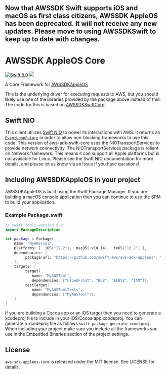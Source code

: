 ## Now that AWSSDK Swift supports iOS and macOS as first class citizens, AWSSDK AppleOS has been deprecated. It will not receive any new updates. Please move to using AWSSDKSwift to keep up to date with changes.

# AWSSDK AppleOS Core

[<img src="http://img.shields.io/badge/swift-5.0-brightgreen.svg" alt="Swift 5.0" />](https://swift.org)
[<img src="https://travis-ci.org/swift-aws/aws-sdk-appleos-core.svg?branch=master">](https://travis-ci.org/swift-aws/aws-sdk-appleos-core)


A Core Framework for [AWSSDKAppleOS](https://github.com/swift-aws/aws-sdk-appleos)

This is the underlying driver for executing requests to AWS, but you should likely use one of the libraries provided by the package above instead of this! The code for this is based on [AWSSDKSwiftCore](https://github.com/swift-aws/aws-sdk-swift-core).


## Swift NIO

This client utilizes [Swift NIO](https://github.com/apple/swift-nio#conceptual-overview) to power its interactions with AWS. It returns an [`EventLoopFuture`](https://apple.github.io/swift-nio/docs/current/NIO/Classes/EventLoopFuture.html) in order to allow non-blocking frameworks to use this code. This version of aws-adk-swift-core uses the NIOTransportServices to provide network connectivity. The NIOTransportServices package is reliant on Network.framework. This means it can support all Apple platforms but is not available for Linux. Please see the Swift NIO documentation for more details, and please let us know via an Issue if you have questions!

## Including AWSSDKAppleOS in your project

AWSSDKAppleOS is built using the Swift Package Manager. If you are building a macOS console application then you can continue to use the SPM to build your application.  

### Example Package.swift

```swift
// swift-tools-version:5.0
import PackageDescription

let package = Package(
    name: "MyAWSTool",
    platforms: [ .iOS("12.2"), .macOS(.v10_14), .tvOS("12.2") ],
    dependencies: [
        .package(url: "https://github.com/swift-aws/aws-sdk-appleos", from: "1.0.0"),
    ],
    targets: [
        .target(
            name: "MyAWSTool",
            dependencies: ["CloudFront", "ELB", "ELBV2", "IAM"]),
        .testTarget(
            name: "MyAWSToolTests",
            dependencies: ["MyAWSTool"]),
    ]
)
```

If you are building a Cocoa app or an iOS target then you need to generate a xcodeproj file to include in your iOS/Cocoa app xcodeproj. You can generate a xcodeproj file as follows ```swift package generate-xcodeproj```. When including your project make sure you include all the frameworks you use in the Embedded Binaries section of the project settings.

## License

`aws-sdk-appleos-core` is released under the MIT license. See LICENSE for details.
